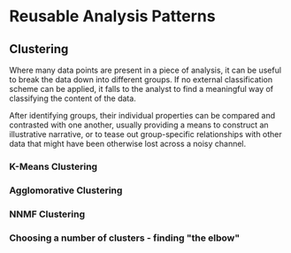 # Reusable Analysis Patterns

## Clustering

Where many data points are present in a piece of analysis, it can be useful to break the data down into different groups. If no external classification scheme can be applied, it falls to the analyst to find a meaningful way of classifying the content of the data.

After identifying groups, their individual properties can be compared and contrasted with one another, usually providing a means to construct an illustrative narrative, or to tease out group-specific relationships with other data that might have been otherwise lost across a noisy channel.

### K-Means Clustering

### Agglomorative Clustering

### NNMF Clustering

### Choosing a number of clusters - finding "the elbow"
